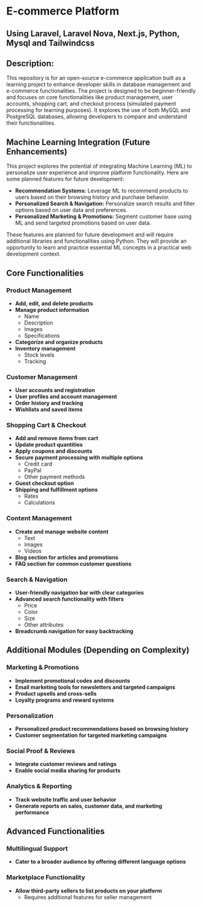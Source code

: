 # E-commerce Platform

## Using Laravel, Laravel Nova, Next.js, Python, Mysql and Tailwindcss

## Description:

This repository is for an open-source e-commerce application built as a learning project to enhance developer skills in database management and e-commerce functionalities. The project is designed to be beginner-friendly and focuses on core functionalities like product management, user accounts, shopping cart, and checkout process (simulated payment processing for learning purposes). It explores the use of both MySQL and PostgreSQL databases, allowing developers to compare and understand their functionalities.

## Machine Learning Integration (Future Enhancements)

This project explores the potential of integrating Machine Learning (ML) to personalize user experience and improve platform functionality. Here are some planned features for future development:

- **Recommendation Systems:** Leverage ML to recommend products to users based on their browsing history and purchase behavior.
- **Personalized Search & Navigation:** Personalize search results and filter options based on user data and preferences.
- **Personalized Marketing & Promotions:** Segment customer base using ML and send targeted promotions based on user data.

These features are planned for future development and will require additional libraries and functionalities using Python. They will provide an opportunity to learn and practice essential ML concepts in a practical web development context.

## Core Functionalities

### Product Management

- **Add, edit, and delete products**
- **Manage product information**
  - Name
  - Description
  - Images
  - Specifications
- **Categorize and organize products**
- **Inventory management**
  - Stock levels
  - Tracking

### Customer Management

- **User accounts and registration**
- **User profiles and account management**
- **Order history and tracking**
- **Wishlists and saved items**

### Shopping Cart & Checkout

- **Add and remove items from cart**
- **Update product quantities**
- **Apply coupons and discounts**
- **Secure payment processing with multiple options**
  - Credit card
  - PayPal
  - Other payment methods
- **Guest checkout option**
- **Shipping and fulfillment options**
  - Rates
  - Calculations

### Content Management

- **Create and manage website content**
  - Text
  - Images
  - Videos
- **Blog section for articles and promotions**
- **FAQ section for common customer questions**

### Search & Navigation

- **User-friendly navigation bar with clear categories**
- **Advanced search functionality with filters**
  - Price
  - Color
  - Size
  - Other attributes
- **Breadcrumb navigation for easy backtracking**

## Additional Modules (Depending on Complexity)

### Marketing & Promotions

- **Implement promotional codes and discounts**
- **Email marketing tools for newsletters and targeted campaigns**
- **Product upsells and cross-sells**
- **Loyalty programs and reward systems**

### Personalization

- **Personalized product recommendations based on browsing history**
- **Customer segmentation for targeted marketing campaigns**

### Social Proof & Reviews

- **Integrate customer reviews and ratings**
- **Enable social media sharing for products**

### Analytics & Reporting

- **Track website traffic and user behavior**
- **Generate reports on sales, customer data, and marketing performance**

## Advanced Functionalities

### Multilingual Support

- **Cater to a broader audience by offering different language options**

### Marketplace Functionality

- **Allow third-party sellers to list products on your platform**
  - Requires additional features for seller management
